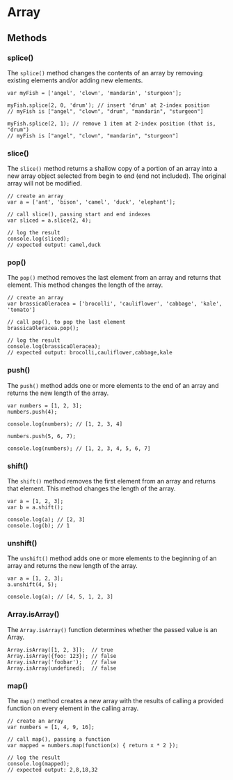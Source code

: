 # Array
## Methods
### splice()
The `splice()` method changes the contents of an array by removing existing elements and/or adding new elements.

```
var myFish = ['angel', 'clown', 'mandarin', 'sturgeon'];

myFish.splice(2, 0, 'drum'); // insert 'drum' at 2-index position
// myFish is ["angel", "clown", "drum", "mandarin", "sturgeon"]

myFish.splice(2, 1); // remove 1 item at 2-index position (that is, "drum")
// myFish is ["angel", "clown", "mandarin", "sturgeon"]
```


### slice()
The `slice()` method returns a shallow copy of a portion of an array into a new array object selected from begin to end (end not included). The original array will not be modified.

```
// create an array
var a = ['ant', 'bison', 'camel', 'duck', 'elephant'];

// call slice(), passing start and end indexes
var sliced = a.slice(2, 4);

// log the result
console.log(sliced);
// expected output: camel,duck
```


### pop()
The `pop()` method removes the last element from an array and returns that element. This method changes the length of the array.

```
// create an array
var brassicaOleracea = ['brocolli', 'cauliflower', 'cabbage', 'kale', 'tomato']

// call pop(), to pop the last element
brassicaOleracea.pop();

// log the result
console.log(brassicaOleracea);
// expected output: brocolli,cauliflower,cabbage,kale
```


### push()
The `push()` method adds one or more elements to the end of an array and returns the new length of the array.

```
var numbers = [1, 2, 3];
numbers.push(4);

console.log(numbers); // [1, 2, 3, 4]

numbers.push(5, 6, 7);

console.log(numbers); // [1, 2, 3, 4, 5, 6, 7]
```


### shift()
The `shift()` method removes the first element from an array and returns that element. This method changes the length of the array.

```
var a = [1, 2, 3];
var b = a.shift();

console.log(a); // [2, 3]
console.log(b); // 1
```

### unshift()
The `unshift()` method adds one or more elements to the beginning of an array and returns the new length of the array.

```
var a = [1, 2, 3];
a.unshift(4, 5);

console.log(a); // [4, 5, 1, 2, 3]
```

### Array.isArray()
The `Array.isArray()` function determines whether the passed value is an Array.

```
Array.isArray([1, 2, 3]);  // true
Array.isArray({foo: 123}); // false
Array.isArray('foobar');   // false
Array.isArray(undefined);  // false
```

### map()
The `map()` method creates a new array with the results of calling a provided function on every element in the calling array.

```
// create an array
var numbers = [1, 4, 9, 16];

// call map(), passing a function
var mapped = numbers.map(function(x) { return x * 2 });

// log the result
console.log(mapped);
// expected output: 2,8,18,32
```






